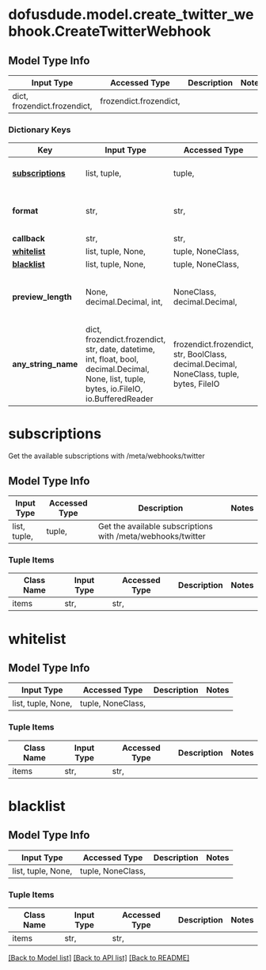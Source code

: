 # dofusdude.model.create_twitter_webhook.CreateTwitterWebhook

## Model Type Info
Input Type | Accessed Type | Description | Notes
------------ | ------------- | ------------- | -------------
dict, frozendict.frozendict,  | frozendict.frozendict,  |  | 

### Dictionary Keys
Key | Input Type | Accessed Type | Description | Notes
------------ | ------------- | ------------- | ------------- | -------------
**[subscriptions](#subscriptions)** | list, tuple,  | tuple,  | Get the available subscriptions with /meta/webhooks/twitter | 
**format** | str,  | str,  |  | must be one of ["discord", ] 
**callback** | str,  | str,  | Discord Webhook URL | 
**[whitelist](#whitelist)** | list, tuple, None,  | tuple, NoneClass,  |  | [optional] 
**[blacklist](#blacklist)** | list, tuple, None,  | tuple, NoneClass,  |  | [optional] 
**preview_length** | None, decimal.Decimal, int,  | NoneClass, decimal.Decimal,  |  | [optional] value must be a 32 bit integer
**any_string_name** | dict, frozendict.frozendict, str, date, datetime, int, float, bool, decimal.Decimal, None, list, tuple, bytes, io.FileIO, io.BufferedReader | frozendict.frozendict, str, BoolClass, decimal.Decimal, NoneClass, tuple, bytes, FileIO | any string name can be used but the value must be the correct type | [optional]

# subscriptions

Get the available subscriptions with /meta/webhooks/twitter

## Model Type Info
Input Type | Accessed Type | Description | Notes
------------ | ------------- | ------------- | -------------
list, tuple,  | tuple,  | Get the available subscriptions with /meta/webhooks/twitter | 

### Tuple Items
Class Name | Input Type | Accessed Type | Description | Notes
------------- | ------------- | ------------- | ------------- | -------------
items | str,  | str,  |  | 

# whitelist

## Model Type Info
Input Type | Accessed Type | Description | Notes
------------ | ------------- | ------------- | -------------
list, tuple, None,  | tuple, NoneClass,  |  | 

### Tuple Items
Class Name | Input Type | Accessed Type | Description | Notes
------------- | ------------- | ------------- | ------------- | -------------
items | str,  | str,  |  | 

# blacklist

## Model Type Info
Input Type | Accessed Type | Description | Notes
------------ | ------------- | ------------- | -------------
list, tuple, None,  | tuple, NoneClass,  |  | 

### Tuple Items
Class Name | Input Type | Accessed Type | Description | Notes
------------- | ------------- | ------------- | ------------- | -------------
items | str,  | str,  |  | 

[[Back to Model list]](../../README.md#documentation-for-models) [[Back to API list]](../../README.md#documentation-for-api-endpoints) [[Back to README]](../../README.md)


